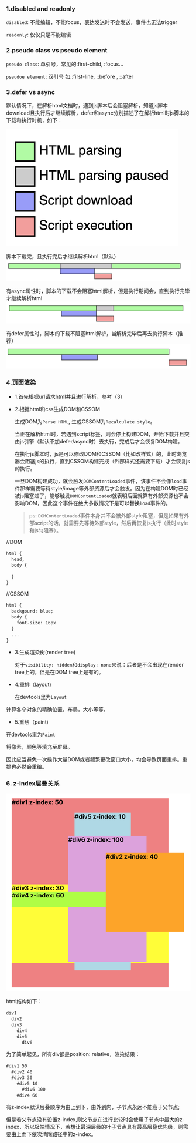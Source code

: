 ### 1.disabled and readonly

`disabled`: 不能编辑，不能focus，表达发送时不会发送，事件也无法trigger

`readonly`: 仅仅只是不能编辑

### 2.pseudo class vs pseudo element

`pseudo class`: 单引号，常见的:first-child, :focus...

`pseudoe element`: 双引号 如::first-line, ::before , ::after

### 3.defer vs async

默认情况下，在解析html文档时，遇到js脚本后会阻塞解析，知道js脚本download且执行后才继续解析，defer和async分别描述了在解析html时js脚本的下载和执行时机，如下：

![](/images/css/1.png)

脚本下载完，且执行完后才继续解析html（默认）
![](/images/css/2.png)

有async属性时，脚本的下载不会阻塞html解析，但是执行期间会，直到执行完毕才继续解析html
![](/images/css/3.png)

有defer属性时，脚本的下载不阻塞html解析，当解析完毕后再去执行脚本（推荐）
![](/images/css/4.png)


### 4.页面渲染

- 1.首先根据url请求html并且进行解析，参考（3）
  
- 2.根据html和css生成DOM和CSSOM

  生成DOM为`Parse HTML`, 生成CSSOM为`Recalculate style`。

  当正在解析html时，若遇到script标签，则会停止构建DOM，开始下载并且交由js引擎（默认不加defer/async时）去执行，完成后才会恢复DOM构建。

  在执行js脚本时，js是可以修改DOM和CSSOM（比如改样式）的，此时浏览器会阻塞js的执行，直到CSSOM构建完成（外部样式还需要下载）才会恢复js的执行。

  一旦DOM构建成功，就会触发`DOMContentLoaded`事件，该事件不会像`load`事件那样需要等待style/image等外部资源后才会触发。因为在构建DOM时已经被js阻塞过了，能够触发`DOMContentLoaded`就表明后面就算有外部资源也不会影响DOM，因此这个事件在绝大多数情况下是可以替换`load`事件的。

  > ps: `DOMContentLoaded`事件本身并不会被外部style阻塞，但是如果有外部script的话，就需要先等待外部style，然后再恢复js执行（此时style和js匀阻塞）。

//DOM

```
html {
  head,
  body {

  }
}
```

//CSSOM

```
html {
  backgourd: blue;
  body {
    font-size: 16px
  }
  ...
}
```

- 3.生成渲染树(render tree)

  对于`visibility: hidden`和`display: none`来说：后者是不会出现在render tree上的，但是在DOM tree上是有的。

- 4.重排（layout)

  在devtools里为`Layout`

计算各个对象的精确位置，布局，大小等等。

- 5.重绘（paint)

在devtools里为`Paint`

将像素，颜色等填充至屏幕。

因此应当避免一次操作大量DOM或者频繁更改窗口大小，均会导致页面重排。重排也必然会重绘。

### 6. z-index层叠关系

![](/images/css/6.png)

html结构如下：

```
div1
  div2 
  div3
    div4
    div5
      div6  
```

为了简单起见，所有div都是position: relative，渲染结果：

```
#div1 50
  #div2 40
  #div3 30
    #div5 10
      #div6 100
    #div4 60
```

有z-index默认层叠顺序为由上到下，由外到内，子节点永远不能高于父节点;

但是若父节点没有设置z-index,则父节点在进行比较时会使用子节点中最大的z-index，所以极端情况下，若想让最深层级的叶子节点具有最高层叠优先级，则需要由上而下依次清除路径中的z-index。
